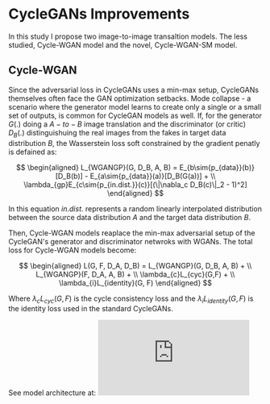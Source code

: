 # CycleGANs Improvements

In this study I propose two image-to-image transaltion models. The less studied, Cycle-WGAN model and the novel, Cycle-WGAN-SM model. 

## Cycle-WGAN
Since the adversarial loss in CycleGANs uses a min-max setup, CycleGANs themselves often face the GAN optimization setbacks. Mode collapse - a scenario where the generator model learns to create only a single or a small set of outputs, is common for CycleGAN models as well. If, for the generator $G(.)$ doing a $A-to-B$ image translation and the discriminator (or critic) $D_B(.)$ distinguishuing the real images from the fakes in target data distribution $B$, the Wasserstein loss soft constrained by the gradient penatly is defained as:
   
    
$$
\begin{aligned} 
L_{WGANGP}(G, D_B, A, B) =   E_{b\sim{p_{data}}(b)}[D_B(b)]  -  E_{a\sim{p_{data}}(a)}[D_B(G(a))]  + \\ 
                             \lambda_{gp}E_{c\sim{p_{in.dist.}}(c)}[(\|\nabla_c D_B(c)\|_2 - 1)^2] 
\end{aligned}
$$
  
  
In this equation $in.dist.$ represents a random linearly interpolated distribution between the source data distribution $A$ and the target data distribution $B$. 

Then, Cycle-WGAN models reaplace the min-max adversarial setup of the CycleGAN's generator and discriminator netwroks with WGANs. The total loss for Cycle-WGAN models become:

$$
\begin{aligned} 
L(G, F, D_A, D_B)  =  L_{WGANGP}(G, D_B, A, B)   + \\ 
                     L_{WGANGP}(F, D_A, A, B)   + \\ 
                     \lambda_{c}L_{cyc}(G,F)   + \\ 
                     \lambda_{i}L_{identity}(G, F)   
\end{aligned}
$$

Where  $\lambda_{c}L_{cyc}(G,F)$ is the cycle consistency loss and the $\lambda_{i}L_{identity}(G, F)$ is the identity loss used in the standard CycleGANs.

See model architecture at:
![alt text](https://github.com/devesh1611singh/Cycle-WGAN/blob/main/ModelArchitecture/Cycle-WGAN.pdf?raw=true)
